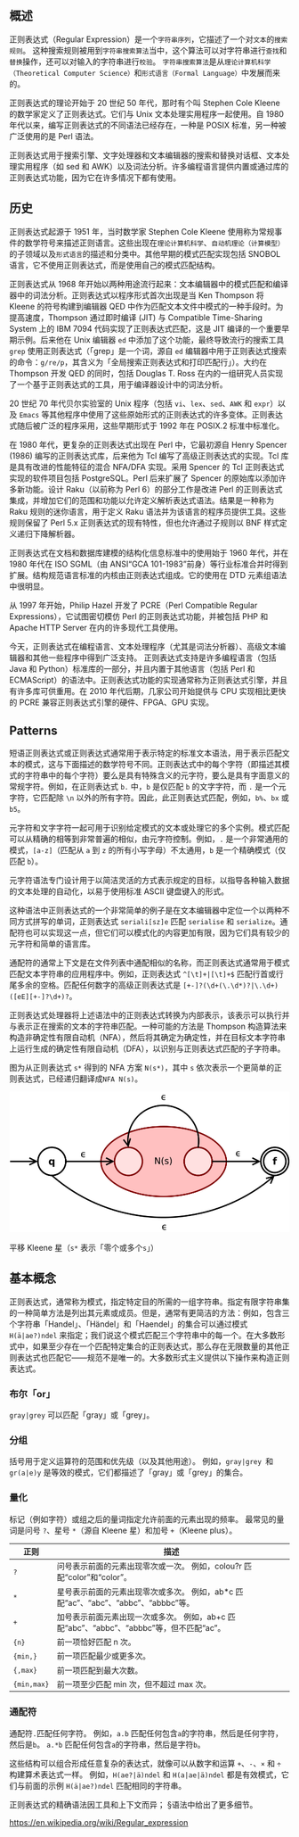 概述
----

正则表达式（Regular Expression）是一个`字符串序列`，它描述了一个对`文本`的`搜索规则`。
这种搜索规则被用到`字符串搜索算法`当中，这个算法可以对字符串进行`查找`和`替换`操作，还可以对输入的字符串进行`校验`。
`字符串搜索算法`是从`理论计算机科学（Theoretical Computer Science）`和`形式语言（Formal Language）`中发展而来的。

正则表达式的理论开始于 20 世纪 50 年代，那时有个叫 Stephen Cole Kleene 的数学家定义了正则表达式。它们与 Unix 文本处理实用程序一起使用。自 1980 年代以来，编写正则表达式的不同语法已经存在，一种是 POSIX 标准，另一种被广泛使用的是 Perl 语法。

正则表达式用于搜索引擎、文字处理器和文本编辑器的搜索和替换对话框、文本处理实用程序（如 sed 和 AWK）以及词法分析。许多编程语言提供内置或通过库的正则表达式功能，因为它在许多情况下都有使用。

历史
----

正则表达式起源于 1951 年，当时数学家 Stephen Cole Kleene 使用称为常规事件的数学符号来描述正则语言。这些出现在`理论计算机科学`、`自动机理论（计算模型）`的子领域以及`形式语言`的描述和分类中。其他早期的模式匹配实现包括 SNOBOL 语言，它不使用正则表达式，而是使用自己的模式匹配结构。

正则表达式从 1968 年开始以两种用途流行起来：文本编辑器中的模式匹配和编译器中的词法分析。正则表达式以程序形式首次出现是当 Ken Thompson 将 Kleene 的符号构建到编辑器 QED 中作为匹配文本文件中模式的一种手段时。为提高速度，Thompson 通过即时编译 (JIT) 与 Compatible Time-Sharing System 上的 IBM 7094 代码实现了正则表达式匹配，这是 JIT 编译的一个重要早期示例。后来他在 Unix 编辑器 `ed` 中添加了这个功能，最终导致流行的搜索工具 `grep` 使用正则表达式（「grep」是一个词，源自 `ed` 编辑器中用于正则表达式搜索的命令：`g/re/p`，其含义为「全局搜索正则表达式和打印匹配行」）。大约在 Thompson 开发 QED 的同时，包括 Douglas T. Ross 在内的一组研究人员实现了一个基于正则表达式的工具，用于编译器设计中的词法分析。

20 世纪 70 年代贝尔实验室的 Unix 程序（包括 `vi`、`lex`、`sed`、`AWK` 和 `expr`）以及 `Emacs` 等其他程序中使用了这些原始形式的正则表达式的许多变体。正则表达式随后被广泛的程序采用，这些早期形式于 1992 年在 POSIX.2 标准中标准化。

在 1980 年代，更复杂的正则表达式出现在 Perl 中，它最初源自 Henry Spencer (1986) 编写的正则表达式库，后来他为 Tcl 编写了高级正则表达式的实现。Tcl 库是具有改进的性能特征的混合 NFA/DFA 实现。采用 Spencer 的 Tcl 正则表达式实现的软件项目包括 PostgreSQL。Perl 后来扩展了 Spencer 的原始库以添加许多新功能。设计 Raku（以前称为 Perl 6）的部分工作是改进 Perl 的正则表达式集成，并增加它们的范围和功能以允许定义解析表达式语法。结果是一种称为 Raku 规则的迷你语言，用于定义 Raku 语法并为该语言的程序员提供工具。这些规则保留了 Perl 5.x 正则表达式的现有特性，但也允许通过子规则以 BNF 样式定义递归下降解析器。

正则表达式在文档和数据库建模的结构化信息标准中的使用始于 1960 年代，并在 1980 年代在 ISO SGML（由 ANSI“GCA 101-1983”前身）等行业标准合并时得到扩展。结构规范语言标准的内核由正则表达式组成。它的使用在 DTD 元素组语法中很明显。

从 1997 年开始，Philip Hazel 开发了 PCRE（Perl Compatible Regular Expressions），它试图密切模仿 Perl 的正则表达式功能，并被包括 PHP 和 Apache HTTP Server 在内的许多现代工具使用。

今天，正则表达式在编程语言、文本处理程序（尤其是词法分析器）、高级文本编辑器和其他一些程序中得到广泛支持。 正则表达式支持是许多编程语言（包括 Java 和 Python）标准库的一部分，并且内置于其他语言（包括 Perl 和 ECMAScript）的语法中。正则表达式功能的实现通常称为正则表达式引擎，并且有许多库可供重用。在 2010 年代后期，几家公司开始提供与 CPU 实现相比更快的 PCRE 兼容正则表达式引擎的硬件、FPGA、GPU 实现。

Patterns
----

短语正则表达式或正则表达式通常用于表示特定的标准文本语法，用于表示匹配文本的模式，这与下面描述的数学符号不同。正则表达式中的每个字符（即描述其模式的字符串中的每个字符）要么是具有特殊含义的元字符，要么是具有字面意义的常规字符。例如，在正则表达式 `b.` 中，`b` 是仅匹配 `b` 的文字字符，而 `.` 是一个元字符，它匹配除 `\n` 以外的所有字符。因此，此正则表达式匹配，例如，`b%`、`bx` 或 `b5`。

元字符和文字字符一起可用于识别给定模式的文本或处理它的多个实例。模式匹配可以从精确的相等到非常普遍的相似，由元字符控制。例如，`.` 是一个非常通用的模式，`[a-z]`（匹配从 `a` 到 `z` 的所有小写字母）不太通用，`b` 是一个精确模式（仅匹配 `b`）。

元字符语法专门设计用于以简洁灵活的方式表示规定的目标，以指导各种输入数据的文本处理的自动化，以易于使用标准 ASCII 键盘键入的形式。

这种语法中正则表达式的一个非常简单的例子是在文本编辑器中定位一个以两种不同方式拼写的单词，正则表达式 `seriali[sz]e` 匹配 `serialise` 和 `serialize`。通配符也可以实现这一点，但它们可以模式化的内容更加有限，因为它们具有较少的元字符和简单的语言库。

通配符的通常上下文是在文件列表中通配相似的名称，而正则表达式通常用于模式匹配文本字符串的应用程序中。例如，正则表达式 `^[\t]+|[\t]+$` 匹配行首或行尾多余的空格。匹配任何数字的高级正则表达式是 `[+-]?(\d+(\.\d*)?|\.\d+)([eE][+-]?\d+)?`。

正则表达式处理器将上述语法中的正则表达式转换为内部表示，该表示可以执行并与表示正在搜索的文本的字符串匹配。一种可能的方法是 Thompson 构造算法来构造非确定性有限自动机（NFA），然后将其确定为确定性，并在目标文本字符串上运行生成的确定性有限自动机（DFA），以识别与正则表达式匹配的子字符串。

图为从正则表达式 `s*` 得到的 NFA 方案 `N(s*)`，其中 `s` 依次表示一个更简单的正则表达式，已经递归翻译成`NFA N(s)`。

![Thompson-kleene-star](./img/1006px-Thompson-kleene-star.png)

平移 Kleene 星（`s*` 表示「零个或多个`s`」）

基本概念
----

正则表达式，通常称为模式，指定特定目的所需的一组字符串。指定有限字符串集的一种简单方法是列出其元素或成员。但是，通常有更简洁的方法：例如，包含三个字符串「Handel」、「Händel」和「Haendel」的集合可以通过模式 `H(ä|ae?)ndel` 来指定；我们说这个模式匹配三个字符串中的每一个。在大多数形式中，如果至少存在一个匹配特定集合的正则表达式，那么存在无限数量的其他正则表达式也匹配它——规范不是唯一的。大多数形式主义提供以下操作来构造正则表达式。

### 布尔「or」

`gray|grey` 可以匹配「gray」或「grey」。

### 分组

括号用于定义运算符的范围和优先级（以及其他用途）。 例如，`gray|grey `和 `gr(a|e)y` 是等效的模式，它们都描述了「gray」或「grey」的集合。

### 量化

标记（例如字符）或组之后的量词指定允许前面的元素出现的频率。 最常见的量词是问号 `?`、星号 `*`（源自 Kleene 星）和加号 `+`（Kleene plus）。

| 正则 | 描述 |
| ---- | ---- |
| `?` | 问号表示前面的元素出现零次或一次。 例如，colou?r 匹配“color”和“color”。|
| `*` | 星号表示前面的元素出现零次或多次。 例如，ab*c 匹配“ac”、“abc”、“abbc”、“abbbc”等。 |
| `+`  | 加号表示前面元素出现一次或多次。 例如，ab+c 匹配“abc”、“abbc”、“abbbc”等，但不匹配“ac”。 |
| `{n}`  | 前一项恰好匹配 n 次。 |
| `{min,}`  | 前一项匹配最少或更多次。 |
| `{,max}`  | 前一项匹配到最大次数。 |
| `{min,max}`  | 前一项至少匹配 min 次，但不超过 max 次。 |

### 通配符

通配符`.`匹配任何字符。 例如，`a.b` 匹配任何包含`a`的字符串，然后是任何字符，然后是`b`。
`a.*b` 匹配任何包含`a`的字符串，然后是字符`b`。

这些结构可以组合形成任意复杂的表达式，就像可以从数字和运算 `+`、`-`、`×` 和 `÷` 构建算术表达式一样。 例如，`H(ae?|ä)ndel` 和 `H(a|ae|ä)ndel` 都是有效模式，它们与前面的示例 `H(ä|ae?)ndel` 匹配相同的字符串。

正则表达式的精确语法因工具和上下文而异； §语法中给出了更多细节。

https://en.wikipedia.org/wiki/Regular_expression